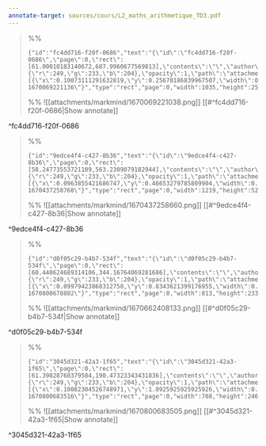 ```yaml
---
annotate-target: sources/cours/L2_maths_arithmetique_TD3.pdf
---
```


>%%
>```annotate-json
>{"id":"fc4dd716-f20f-0686","text":"{\"id\":\"fc4dd716-f20f-0686\",\"page\":0,\"rect\":[61.00010183140672,687.9960677569813],\"contents\":\"\",\"author\":\"\",\"color\":{\"r\":249,\"g\":233,\"b\":204},\"opacity\":1,\"path\":\"attachments/markmind/1670069221038.png\",\"relateRect\":[{\"x\":0.10073111291632819,\"y\":0.25670186839967507,\"width\":0.8407798537774167,\"height\":0.20552396425670186}],\"pdfName\":\"sources/cours/L2_maths_arithmetique_TD3.pdf\",\"pageWidth\":1231,\"imageAbsolutePath\":\"app://local/Users/oscarplaisant/devoirs/cours/attachments/markmind/1670069221038.png?1670069221136\"}","type":"rect","page":0,"width":1035,"height":253,"pdfName":"sources/cours/L2_maths_arithmetique_TD3.pdf"}
>```
>%%
>![[attachments/markmind/1670069221038.png]]
>[[#^fc4dd716-f20f-0686|Show annotate]]
>
^fc4dd716-f20f-0686

>%%
>```annotate-json
>{"id":"9edce4f4-c427-8b36","text":"{\"id\":\"9edce4f4-c427-8b36\",\"page\":0,\"rect\":[58.24773553721109,563.2309079182944],\"contents\":\"\",\"author\":\"\",\"color\":{\"r\":249,\"g\":233,\"b\":204},\"opacity\":1,\"path\":\"attachments/markmind/1670437258660.png\",\"relateRect\":[{\"x\":0.0963855421686747,\"y\":0.46653279785809904,\"width\":0.8159303882195449,\"height\":0.3507362784471218}],\"pdfName\":\"sources/cours/L2_maths_arithmetique_TD3.pdf\",\"pageWidth\":1494,\"imageAbsolutePath\":\"app://local/Users/oscarplaisant/devoirs/cours/attachments/markmind/1670437258660.png?1670437258768\"}","type":"rect","page":0,"width":1219,"height":524,"pdfName":"sources/cours/L2_maths_arithmetique_TD3.pdf"}
>```
>%%
>![[attachments/markmind/1670437258660.png]]
>[[#^9edce4f4-c427-8b36|Show annotate]]
>
^9edce4f4-c427-8b36

>%%
>```annotate-json
>{"id":"d0f05c29-b4b7-534f","text":"{\"id\":\"d0f05c29-b4b7-534f\",\"page\":0,\"rect\":[60.440624689314106,344.16764069281686],\"contents\":\"\",\"author\":\"\",\"color\":{\"r\":249,\"g\":233,\"b\":204},\"opacity\":1,\"path\":\"attachments/markmind/1670662408133.png\",\"relateRect\":[{\"x\":0.09979423868312758,\"y\":0.8343621399176955,\"width\":0.8364197530864198,\"height\":0.2397119341563786}],\"pdfName\":\"sources/cours/L2_maths_arithmetique_TD3.pdf\",\"pageWidth\":1493,\"imageAbsolutePath\":\"app://local/Users/oscarplaisant/devoirs/cours/attachments/markmind/1670662408133.png?1670800678802\"}","type":"rect","page":0,"width":813,"height":233,"pdfName":"sources/cours/L2_maths_arithmetique_TD3.pdf"}
>```
>%%
>![[attachments/markmind/1670662408133.png]]
>[[#^d0f05c29-b4b7-534f|Show annotate]]
>
^d0f05c29-b4b7-534f

>%%
>```annotate-json
>{"id":"3045d321-42a3-1f65","text":"{\"id\":\"3045d321-42a3-1f65\",\"page\":0,\"rect\":[61.39828760379584,190.47323343431836],\"contents\":\"\",\"author\":\"\",\"color\":{\"r\":249,\"g\":233,\"b\":204},\"opacity\":1,\"path\":\"attachments/markmind/1670800683505.png\",\"relateRect\":[{\"x\":0.10082304526748971,\"y\":1.0925925925925926,\"width\":0.7283950617283951,\"height\":0.25308641975308643}],\"pdfName\":\"sources/cours/L2_maths_arithmetique_TD3.pdf\",\"pageWidth\":972,\"imageAbsolutePath\":\"app://local/Users/oscarplaisant/devoirs/cours/attachments/markmind/1670800683505.png?1670800683516\"}","type":"rect","page":0,"width":708,"height":246,"pdfName":"sources/cours/L2_maths_arithmetique_TD3.pdf"}
>```
>%%
>![[attachments/markmind/1670800683505.png]]
>[[#^3045d321-42a3-1f65|Show annotate]]
>
^3045d321-42a3-1f65

